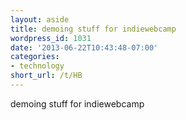```yaml
---
layout: aside
title: demoing stuff for indiewebcamp
wordpress_id: 1031
date: '2013-06-22T10:43:48-07:00'
categories:
- technology
short_url: /t/HB
---
```


demoing stuff for indiewebcamp
